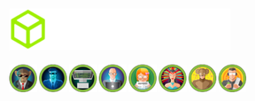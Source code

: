 # <img src="./HackTheBox/logo.svg" width="400px;">

<img src="./Pwned Machines/Bizness.png" width="50px;"> <img src="./Pwned Machines/Blue.png" width="50px;"> <img src="./Pwned Machines/Devvortex.png" width="50px;"> <img src="./Pwned Machines/Codify.png" width="50px;"> <img src="./Pwned Machines/Perfection.png" width="50px;"> <img src="./Pwned Machines/Lame.png" width="50px;"> <img src="./Pwned Machines/Jerry.png" width="50px;"> <img src="./Pwned Machines/Netmon.png" width="50px;">
